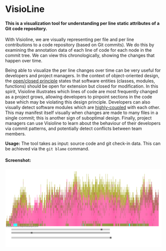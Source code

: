 # VisioLine

#### This is a visualization tool for understanding per line static attributes of a Git code repository.

With Visioline, we are visually representing per file and per line contributions to a code repository (based on Git commits). We do this by examining the annotation data of each line of code for each node in the commit tree. We can view this chronologically, showing the changes that happen over time. 

Being able to visualize the per line changes over time can be very useful for developers and project managers. In the context of object-oriented design, the [open/closed principle](https://en.wikipedia.org/wiki/Open/closed_principle) states that software entities (classes, modules, functions) should be open for extension but closed for modification. In this spirit, Visioline illustrates which lines of code are most frequently changed as a project grows, allowing developers to pinpoint sections in the code base which may be violating this design principle. Developers can also visually detect software modules which are [highly-coupled](https://en.wikipedia.org/wiki/Coupling_(computer_programming)) with each other. This may manifest itself visually when changes are made to many files in a single commit; this is another sign of suboptimal design. Finally, project managers can use Visioline to learn about the behaviour of their developers via commit patterns, and potentially detect conflicts between team members. 

**Usage:** The tool takes as input: source code and git check-in data. This can be achieved via the ```git blame``` command. 

#### Screenshot:

![Alt text](images/file2.png)





